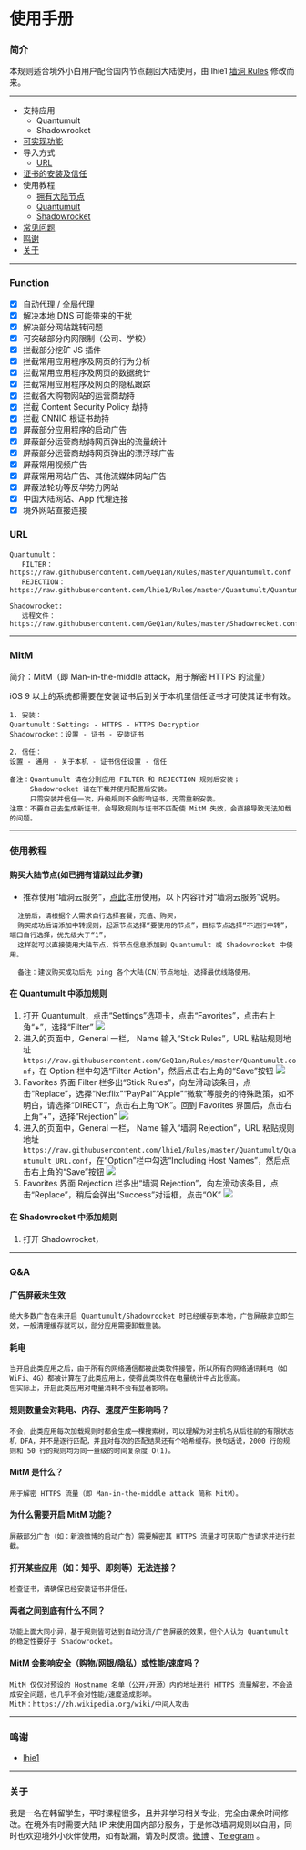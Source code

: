 # 使用手册

### 简介

本规则适合境外小白用户配合国内节点翻回大陆使用，由 lhie1 [墙洞 Rules](https://github.com/lhie1/Rules) 修改而来。

---
* 支持应用
  * Quantumult
  * Shadowrocket
* [可实现功能](#function)
* 导入方式
  * [URL](#url)
* [证书的安装及信任](#mitm)
* 使用教程
  * [拥有大陆节点](#购买大陆节点如已拥有请跳过此步骤)
  * [Quantumult](#在-quantumult-中添加规则)
  * [Shadowrocket](#在-shadowrocket-中添加规则)
* [常见问题](#q&a)
* [鸣谢](#鸣谢)
* [关于](#关于)


---

### Function
- [x] 自动代理 / 全局代理
- [x] 解决本地 DNS 可能带来的干扰
- [x] 解决部分网站跳转问题
- [x] 可突破部分内网限制（公司、学校）
- [x] 拦截部分挖矿 JS 插件
- [x] 拦截常用应用程序及网页的行为分析
- [x] 拦截常用应用程序及网页的数据统计
- [x] 拦截常用应用程序及网页的隐私跟踪
- [x] 拦截各大购物网站的运营商劫持
- [x] 拦截 Content Security Policy 劫持
- [x] 拦截 CNNIC 根证书劫持
- [x] 屏蔽部分应用程序的启动广告
- [x] 屏蔽部分运营商劫持网页弹出的流量统计
- [x] 屏蔽部分运营商劫持网页弹出的漂浮球广告
- [x] 屏蔽常用视频广告
- [x] 屏蔽常用网站广告、其他流媒体网站广告
- [x] 屏蔽法轮功等反华势力网站
- [x] 中国大陆网站、App 代理连接
- [x] 境外网站直接连接

### URL

````
Quantumult：
   FILTER：https://raw.githubusercontent.com/GeQ1an/Rules/master/Quantumult.conf
   REJECTION：https://raw.githubusercontent.com/lhie1/Rules/master/Quantumult/Quantumult_URL.conf

Shadowrocket:
   远程文件：https://raw.githubusercontent.com/GeQ1an/Rules/master/Shadowrocket.conf
````

---

### MitM

简介：MitM（即 Man-in-the-middle attack，用于解密 HTTPS 的流量）

iOS 9 以上的系统都需要在安装证书后到关于本机里信任证书才可使其证书有效。
````
1. 安装：
Quantumult：Settings - HTTPS - HTTPS Decryption
Shadowrocket：设置 - 证书 - 安装证书

2. 信任：
设置 - 通用 - 关于本机 - 证书信任设置 - 信任

备注：Quantumult 请在分别应用 FILTER 和 REJECTION 规则后安装；
     Shadowrocket 请在下载并使用配置后安装。
     只需安装并信任一次，升级规则不会影响证书，无需重新安装。
注意：不要自己去生成新证书，会导致规则与证书不匹配使 MitM 失效，会直接导致无法加载的问题。
````

---

### 使用教程

#### 购买大陆节点(如已拥有请跳过此步骤)
* 推荐使用“墙洞云服务”，[点此](https://xn--nos809b.com/auth/register?affid=7237)注册使用，以下内容针对“墙洞云服务”说明。
````
  注册后，请根据个人需求自行选择套餐，充值、购买，
  购买成功后请添加中转规则，起源节点选择“要使用的节点”，目标节点选择“不进行中转”，端口自行选择，优先级大于“1”，
  这样就可以直接使用大陆节点，将节点信息添加到 Quantumult 或 Shadowrocket 中使用。
   
  备注：建议购买成功后先 ping 各个大陆(CN)节点地址，选择最优线路使用。
````

#### 在 Quantumult 中添加规则
1. 打开 Quantumult，点击“Settings”选项卡，点击“Favorites”，点击右上角“+”，选择“Filter”
![](https://raw.githubusercontent.com/GeQ1an/Rules/master/Images/Quantumult01.PNG)
2. 进入的页面中，General 一栏， Name 输入“Stick Rules”，URL 粘贴规则地址 `https://raw.githubusercontent.com/GeQ1an/Rules/master/Quantumult.conf`，在 Option 栏中勾选“Filter Action”，然后点击右上角的“Save”按钮
![](https://raw.githubusercontent.com/GeQ1an/Rules/master/Images/Quantumult02.PNG)
3. Favorites 界面 Filter 栏多出“Stick Rules”，向左滑动该条目，点击“Replace”，选择“Netflix”“PayPal”“Apple”“微软”等服务的特殊政策，如不明白，请选择“DIRECT”，点击右上角“OK”。回到 Favorites 界面后，点击右上角“+”，选择“Rejection”
![](https://raw.githubusercontent.com/GeQ1an/Rules/master/Images/Quantumult03.PNG)
4. 进入的页面中，General 一栏， Name 输入“墙洞 Rejection”，URL 粘贴规则地址`https://raw.githubusercontent.com/lhie1/Rules/master/Quantumult/Quantumult_URL.conf`，在“Option”栏中勾选“Including Host Names”，然后点击右上角的“Save”按钮
![](https://raw.githubusercontent.com/GeQ1an/Rules/master/Images/Quantumult04.PNG)
5. Favorites 界面 Rejection 栏多出“墙洞 Rejection”，向左滑动该条目，点击“Replace”，稍后会弹出“Success”对话框，点击“OK”
![](https://raw.githubusercontent.com/GeQ1an/Rules/master/Images/Quantumult05.PNG)

#### 在 Shadowrocket 中添加规则
1. 打开 Shadowrocket，

---

### Q&A

#### 广告屏蔽未生效
````
绝大多数广告在未开启 Quantumult/Shadowrocket 时已经缓存到本地，广告屏蔽非立即生效，一般清理缓存就可以，部分应用需要卸载重装。
````

#### 耗电
````
当开启此类应用之后，由于所有的网络通信都被此类软件接管，所以所有的网络通讯耗电（如 WiFi、4G）都被计算在了此类应用上，使得此类软件在电量统计中占比很高。
但实际上，开启此类应用对电量消耗不会有显著影响。
````

#### 规则数量会对耗电、内存、速度产生影响吗？
````
不会，此类应用每次加载规则时都会生成一棵搜索树，可以理解为对主机名从后往前的有限状态机 DFA，并不是逐行匹配，并且对每次的匹配结果还有个哈希缓存。换句话说，2000 行的规则和 50 行的规则均为同一量级的时间复杂度 O(1)。
````

#### MitM 是什么？
````
用于解密 HTTPS 流量（即 Man-in-the-middle attack 简称 MitM）。
````

#### 为什么需要开启 MitM 功能？
````
屏蔽部分广告（如：新浪微博的启动广告）需要解密其 HTTPS 流量才可获取广告请求并进行拦截。
````

#### 打开某些应用（如：知乎、即刻等）无法连接？
````
检查证书，请确保已经安装证书并信任。
````

#### 两者之间到底有什么不同？
````
功能上面大同小异，基于规则皆可达到自动分流/广告屏蔽的效果，但个人认为 Quantumult 的稳定性要好于 Shadowrocket。
````

#### MitM 会影响安全（购物/网银/隐私）或性能/速度吗？
````
MitM 仅仅对预设的 Hostname 名单（公开/开源）内的地址进行 HTTPS 流量解密，不会造成安全问题，也几乎不会对性能/速度造成影响。
MitM：https://zh.wikipedia.org/wiki/中间人攻击
````

---
### 鸣谢
* [lhie1](https://github.com/lhie1/Rules)

---

### 关于

我是一名在韩留学生，平时课程很多，且并非学习相关专业，完全由课余时间修改。在境外有时需要大陆 IP 来使用国内部分服务，于是修改墙洞规则以自用，同时也欢迎境外小伙伴使用，如有缺漏，请及时反馈。[微博](http://weibo.com/lixin19940325) 、[Telegram](https://t.me/GeQ1an) 。
